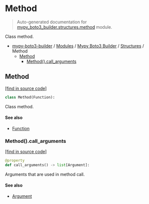 # Method

> Auto-generated documentation for [mypy_boto3_builder.structures.method](https://github.com/vemel/mypy_boto3_builder/blob/master/mypy_boto3_builder/structures/method.py) module.

Class method.

- [mypy-boto3-builder](../../README.md#mypy_boto3_builder) / [Modules](../../MODULES.md#mypy-boto3-builder-modules) / [Mypy Boto3 Builder](../index.md#mypy-boto3-builder) / [Structures](index.md#structures) / Method
    - [Method](#method)
        - [Method().call_arguments](#methodcall_arguments)

## Method

[[find in source code]](https://github.com/vemel/mypy_boto3_builder/blob/master/mypy_boto3_builder/structures/method.py#L8)

```python
class Method(Function):
```

Class method.

#### See also

- [Function](function.md#function)

### Method().call_arguments

[[find in source code]](https://github.com/vemel/mypy_boto3_builder/blob/master/mypy_boto3_builder/structures/method.py#L13)

```python
@property
def call_arguments() -> list[Argument]:
```

Arguments that are used in method call.

#### See also

- [Argument](argument.md#argument)
